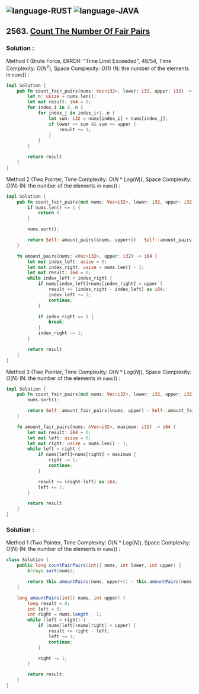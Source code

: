 ![language-RUST](https://img.shields.io/badge/RUST-8d4004?style=for-the-badge&logo=RUST)
![language-JAVA](https://img.shields.io/badge/Java-ED8B00?style=for-the-badge&logo=openjdk)
---

## 2563. [Count The Number Of Fair Pairs](https://leetcode.com/problems/count-the-number-of-fair-pairs)

### Solution :

Method 1 (Brute Force, ERROR: "Time Limit Exceeded", 48/54, Time Complexity: $O(N^2)$, Space Complexity: $O(1)$ (N: the number of the elements in `nums`)) :
```rust
impl Solution {
    pub fn count_fair_pairs(nums: Vec<i32>, lower: i32, upper: i32) -> i64 {
        let n: usize = nums.len();
        let mut result: i64 = 0;
        for index_i in 0..n {
            for index_j in index_i+1..n {
                let sum: i32 = nums[index_i] + nums[index_j];
                if lower <= sum && sum <= upper {
                    result += 1;
                }
            }
        }

        return result
    }
}
```

Method 2 (Two Pointer, Time Complexity: $O(N*Log(N))$, Space Complexity: $O(N)$ (N: the number of the elements in `nums`)) :
```rust
impl Solution {
    pub fn count_fair_pairs(mut nums: Vec<i32>, lower: i32, upper: i32) -> i64 {
        if nums.len() <= 1 {
            return 0
        }

        nums.sort();

        return Self::amount_pairs(&nums, upper+1) - Self::amount_pairs(&nums, lower)
    }

    fn amount_pairs(nums: &Vec<i32>, upper: i32) -> i64 {
        let mut index_left: usize = 0;
        let mut index_right: usize = nums.len() - 1;
        let mut result: i64 = 0;
        while index_left < index_right {
            if nums[index_left]+nums[index_right] < upper {
                result += (index_right - index_left) as i64;
                index_left += 1;
                continue;
            }

            if index_right == 0 {
                break;
            }
            index_right -= 1;
        }

        return result
    }
}
```

Method 3 (Two Pointer, Time Complexity: $O(N*Log(N))$, Space Complexity: $O(N)$ (N: the number of the elements in `nums`)) :
```rust
impl Solution {
    pub fn count_fair_pairs(mut nums: Vec<i32>, lower: i32, upper: i32) -> i64 {
        nums.sort();

        return Self::amount_fair_pairs(&nums, upper) - Self::amount_fair_pairs(&nums, lower-1)
    }

    fn amount_fair_pairs(nums: &Vec<i32>, maximum: i32) -> i64 {
        let mut result: i64 = 0;
        let mut left: usize = 0;
        let mut right: usize = nums.len() - 1;
        while left < right {
            if nums[left]+nums[right] > maximum {
                right -= 1;
                continue;
            }

            result += (right-left) as i64;
            left += 1;
        }

        return result
    }
}
```

### Solution :

Method 1 (Two Pointer, Time Complexity: $O(N*Log(N))$, Space Complexity: $O(N)$ (N: the number of the elements in `nums`)) :
```java
class Solution {
    public long countFairPairs(int[] nums, int lower, int upper) {
        Arrays.sort(nums);

        return this.amountPairs(nums, upper+1) - this.amountPairs(nums, lower);
    }

    long amountPairs(int[] nums, int upper) {
        long result = 0;
        int left = 0;
        int right = nums.length - 1;
        while (left < right) {
            if (nums[left]+nums[right] < upper) {
                result += right - left;
                left += 1;
                continue;
            }

            right -= 1;
        }

        return result;
    }
}
```
